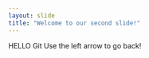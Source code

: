 ```yaml
---
layout: slide
title: "Welcome to our second slide!"
---
```

HELLO Git
Use the left arrow to go back!
